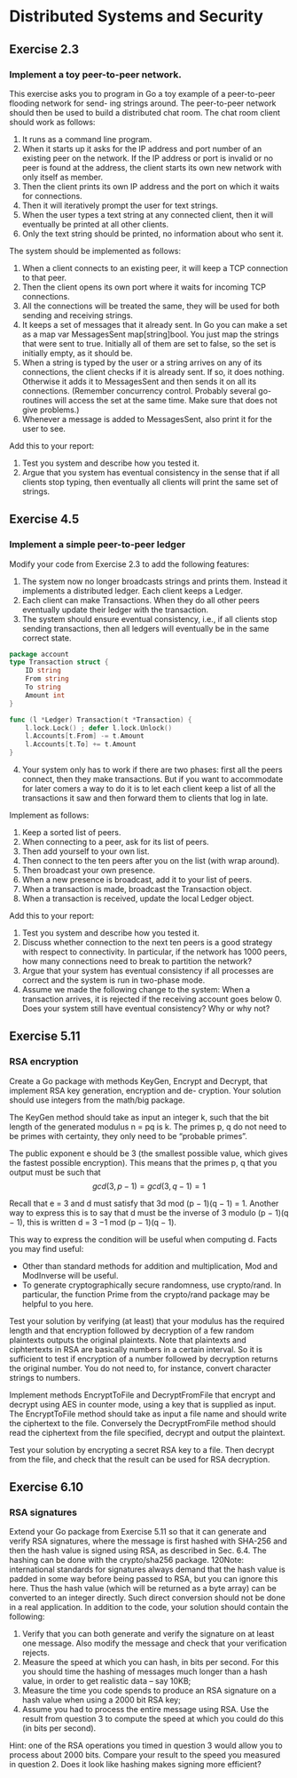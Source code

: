 # Distributed Systems and Security

## Exercise 2.3 
### Implement a toy peer-to-peer network.

This exercise asks you to program in Go a toy example of a peer-to-peer flooding network for send-
ing strings around. The peer-to-peer network should then be used to build a
distributed chat room. The chat room client should work as follows:

1. It runs as a command line program.
2. When it starts up it asks for the IP address and port number of an existing peer on the network. If the IP address or port is invalid or no peer is found at the address, the client starts its own new network with only itself as member.
3. Then the client prints its own IP address and the port on which it waits for connections.
4. Then it will iteratively prompt the user for text strings.
5. When the user types a text string at any connected client, then it will eventually be printed at all other clients.
6. Only the text string should be printed, no information about who sent it.

The system should be implemented as follows:

1. When a client connects to an existing peer, it will keep a TCP connection to that peer.
2. Then the client opens its own port where it waits for incoming TCP connections.
3. All the connections will be treated the same, they will be used for both sending and receiving strings.
4. It keeps a set of messages that it already sent. In Go you can make a set as a map var MessagesSent map[string]bool. You just map the strings that were sent to true. Initially all of them are set to false, so the set is initially empty, as it should be.
5. When a string is typed by the user or a string arrives on any of its connections, the client checks if it is already sent. If so, it does nothing. Otherwise it adds it to MessagesSent and then sends it on all its connections. (Remember concurrency control. Probably several go-routines will access the set at the same time. Make sure that does not give problems.)
6. Whenever a message is added to MessagesSent, also print it for the user to see.

Add this to your report:

1. Test you system and describe how you tested it.
2. Argue that you system has eventual consistency in the sense that if all clients stop typing, then eventually all clients will print the same set of strings.

## Exercise 4.5
### Implement a simple peer-to-peer ledger

Modify your code from Exercise 2.3 to add the following features:
1. The system now no longer broadcasts strings and prints them. Instead it implements a distributed ledger. Each client keeps a Ledger.
2. Each client can make Transactions. When they do all other peers eventually update their ledger with the transaction.
3. The system should ensure eventual consistency, i.e., if all clients stop sending transactions, then all ledgers will eventually be in the same correct state.

```go
package account
type Transaction struct {
    ID string
    From string
    To string
    Amount int
}

func (l *Ledger) Transaction(t *Transaction) {
    l.lock.Lock() ; defer l.lock.Unlock()
    l.Accounts[t.From] -= t.Amount
    l.Accounts[t.To] += t.Amount
}
```

4. Your system only has to work if there are two phases: first all the peers connect,
then they make transactions. But if you want to accommodate for later comers
a way to do it is to let each client keep a list of all the transactions it saw and
then forward them to clients that log in late.

Implement as follows:
1. Keep a sorted list of peers.
2. When connecting to a peer, ask for its list of peers.
3. Then add yourself to your own list.
4. Then connect to the ten peers after you on the list (with wrap around).
5. Then broadcast your own presence.
6. When a new presence is broadcast, add it to your list of peers.
7. When a transaction is made, broadcast the Transaction object.
8. When a transaction is received, update the local Ledger object.

Add this to your report:
1. Test you system and describe how you tested it.
2. Discuss whether connection to the next ten peers is a good strategy with respect to connectivity. In particular, if the network has 1000 peers, how many connections need to break to partition the network?
3. Argue that your system has eventual consistency if all processes are correct and the system is run in two-phase mode.
4. Assume we made the following change to the system: When a transaction arrives, it is rejected if the receiving account goes below 0. Does your system
still have eventual consistency? Why or why not?

## Exercise 5.11 
### RSA encryption 

Create a Go package with methods KeyGen, Encrypt and Decrypt, that implement RSA key generation, encryption and de-
cryption. Your solution should use integers from the math/big package.

The KeyGen method should take as input an integer k, such that the bit length
of the generated modulus n = pq is k. The primes p, q do not need to be primes
with certainty, they only need to be “probable primes”.

The public exponent e should be 3 (the smallest possible value, which gives
the fastest possible encryption). This means that the primes p, q that you output
must be such that
$$gcd(3, p − 1) = gcd(3, q − 1) = 1$$

Recall that e = 3 and d must satisfy that 3d mod (p − 1)(q − 1) = 1. Another
way to express this is to say that d must be the inverse of 3 modulo (p − 1)(q − 1),
this is written
d = 3 −1 mod (p − 1)(q − 1).

This way to express the condition will be useful when computing d.
Facts you may find useful:
* Other than standard methods for addition and multiplication, Mod and ModInverse will be useful.
* To generate cryptographically secure randomness, use crypto/rand. In particular, the function Prime 
from the crypto/rand package may be helpful to you here.

Test your solution by verifying (at least) that your modulus has the required
length and that encryption followed by decryption of a few random plaintexts
outputs the original plaintexts. Note that plaintexts and ciphtertexts in RSA are
basically numbers in a certain interval. So it is sufficient to test if encryption of
a number followed by decryption returns the original number. You do not need
to, for instance, convert character strings to numbers.

Implement methods EncryptToFile and DecryptFromFile that encrypt and
decrypt using AES in counter mode, using a key that is supplied as input. The
EncryptToFile method should take as input a file name and should write the
ciphertext to the file. Conversely the DecryptFromFile method should read the
ciphertext from the file specified, decrypt and output the plaintext.

Test your solution by encrypting a secret RSA key to a file. Then decrypt from
the file, and check that the result can be used for RSA decryption.

## Exercise 6.10 
### RSA signatures

Extend your Go package from Exercise 5.11 so that it can generate and verify RSA signatures, where the message is first
hashed with SHA-256 and then the hash value is signed using RSA, as described
in Sec. 6.4. The hashing can be done with the crypto/sha256 package.
120Note: international standards for signatures always demand that the hash value
is padded in some way before being passed to RSA, but you can ignore this here.
Thus the hash value (which will be returned as a byte array) can be converted to
an integer directly. Such direct conversion should not be done in a real application.
In addition to the code, your solution should contain the following:

1. Verify that you can both generate and verify the signature on at least one message. Also modify the message and check that your verification rejects.
2. Measure the speed at which you can hash, in bits per second. For this you should time the hashing of messages much longer than a hash value, in order
to get realistic data – say 10KB;
3. Measure the time you code spends to produce an RSA signature on a hash value when using a 2000 bit RSA key;
4. Assume you had to process the entire message using RSA. Use the result from question 3 to compute the speed at which you could do this (in bits per second).

Hint: one of the RSA operations you timed in question 3 would allow you to
process about 2000 bits. Compare your result to the speed you measured in
question 2. Does it look like hashing makes signing more efficient?